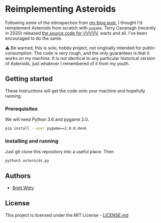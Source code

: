 # Reimplementing Asteroids

Following some of the introspection from [my blog post](https://www.brettwitty.net/implementing-asteroids.html), I thought I'd reimplement Asteroids from scratch with `pygame`. Terry Cavanagh (recently in 2020) released [the source code for VVVVV](https://github.com/TerryCavanagh/VVVVVV), warts and all. I've been encouraged to do the same.

:warning: Be warned, this is solo, hobby project, not originally intended for public consumption. The code is very rough, and the only guarantees is that it works on my machine. It is not identical to any particular historical version of Asteroids, just whatever I remembered of it from my youth.

## Getting started

These instructions will get the code onto your machine and hopefully running.

### Prerequisites

We will need Python 3.6 and pygame 2.0.

```bash
pip install --user pygame==2.0.0.dev6
```

### Installing and running

Just git clone this repository into a useful place. Then

```bash
python3 asteroids.py
```

## Authors

   * [Brett Witty](https://www.brettwitty.net/)

## License

This project is licensed under the MIT License - [LICENSE.md](LICENSE.md)
